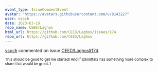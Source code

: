 ```yaml
---
event_type: IssueCommentEvent
avatar: "https://avatars.githubusercontent.com/u/814322?"
user: vsoch
date: 2023-03-18
repo_name: CEED/Laghos
html_url: https://github.com/CEED/Laghos/issues/174
repo_url: https://github.com/CEED/Laghos
---
```


<a href='https://github.com/vsoch' target='_blank'>vsoch</a> commented on issue <a href='https://github.com/CEED/Laghos/issues/174' target='_blank'>CEED/Laghos#174</a>.

<small>This should be good to get me started! And if @kmittal2 has something more complex to share that would be great. I